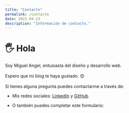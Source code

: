 ```yaml
---
title: "Contacto"
permalink: /contacto
date: 2021-04-23
description: "Información de contacto."
---
```


# 🖐 Hola

Soy Miguel Angel, entusiasta del diseño y desarrollo web.\
\
Espero que mi blog te haya gustado. 😍\
\
Si tienes alguna pregunta puedes contactarme a través de:

- Mis redes sociales: [LinkedIn](https://www.linkedin.com/in/web-developer-miguel-huaman/) y [GitHub](https://github.com/Miguel-HH).

- O también puedes completar este formulario:

<div class="inbound-form-wrapper" id="form_5206" data-path="https://app.99inbound.com/i/d93555c1-94b7-4905-86b5-8ba5529f09c4" data-token="lb1Qrq0bwSN68plgXhDpzAtt"></div>

<!-- Only include this once in your webpage -->
<script type="text/javascript" src="https://app.99inbound.com/99inbound.js"></script>
